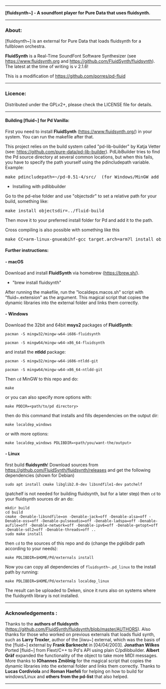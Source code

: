 * * *

**[fluidsynth~] - A soundfont player for Pure Data that uses fluidsynth.**

* * *

### About:

[fluidsynth~] is an external for Pure Data that loads fluidsynth for a fullblown orchestra.

**FluidSynth** is a Real-Time SoundFont Software Synthesizer (see https://www.fluidsynth.org and https://github.com/FluidSynth/fluidsynth). The latest at the time of writing is v 2.1.6!

This is a modification of https://github.com/porres/pd-fluid



--------------------------------------------------------------------------

### Licence:

Distributed under the GPLv2+, please check the LICENSE file for details.



--------------------------------------------------------------------------

#### Building [fluid~] for Pd Vanilla:

First you need to install  **FluidSynth** (https://www.fluidsynth.org/) in your system. You can run the makefile after that.

This project relies on the build system called "pd-lib-builder" by Katja Vetter (see: <https://github.com/pure-data/pd-lib-builder>). PdLibBuilder tries to find the Pd source directory at several common locations, but when this fails, you have to specify the path yourself using the pdincludepath variable. Example:

<pre>make pdincludepath=~/pd-0.51-4/src/  (for Windows/MinGW add 'pdbinpath=~/pd-0.51-4/bin/)</pre>

* Installing with pdlibbuilder

Go to the pd-else folder and use "objectsdir" to set a relative path for your build, something like:

<pre>make install objectsdir=../fluid-build</pre>

Then move it to your preferred install folder for Pd and add it to the path.

Cross compiling is also possible with something like this

<pre>make CC=arm-linux-gnueabihf-gcc target.arch=arm7l install objectsdir=../</pre>



#### Further instructions:

#### - macOS

Download and install **FluidSynth** via homebrew (https://brew.sh/).

- "brew install fluidsynth"

After running the makefile, run the "localdeps.macos.sh" script with "fluid~.extension" as the argument. This magical script that copies the dynamic libraries into the external folder and links them correctly.



#### - Windows

Download the 32bit and 64bit **msys2** packages of **FluidSynth**:

`pacman -S mingw32/mingw-w64-i686-fluidsynth`

`pacman -S mingw64/mingw-w64-x86_64-fluidsynth`

and install the **ntldd** package:

`pacman -S mingw32/mingw-w64-i686-ntldd-git`

`pacman -S mingw64/mingw-w64-x86_64-ntldd-git`

Then `cd` MinGW to this repo and do:

`make`

or you can also specify more options with:

`make PDDIR=<path/to/pd directory>`

then do this command that installs and fills dependencies on the output dir:

`make localdep_windows`

or with more options:

`make localdep_windows PDLIBDIR=<path/you/want-the/output>`



#### - Linux

first build **fluidsynth**! Download sources from https://github.com/FluidSynth/fluidsynth/releases and get the following dependencies (shown for Debian)

`sudo apt install cmake libglib2.0-dev libsndfile1-dev patchelf`

(patchelf is not needed for building fluidsynth, but for a later step)
then `cd` to your fluidsynth sources dir an do:

`````
mkdir build
cd build
cmake -Denable-libsndfile=on -Denable-jack=off -Denable-alsa=off -Denable-oss=off -Denable-pulseaudio=off -Denable-ladspa=off -Denable-aufile=off -Denable-network=off -Denable-ipv6=off -Denable-getopt=off -Denable-sdl2=off -Denable-threads=off ..
sudo make install
`````

then `cd` to the sources of this repo and do (change the pgklibdir path according to your needs):

`make PDLIBDIR=$HOME/Pd/externals install`

Now you can copy all dependencies of `fluidsynth~.pd_linux` to the install path by running:

`make PDLIBDIR=$HOME/Pd/externals localdep_linux`

The result can be uploaded to Deken, since it runs also on systems where the fluidsynth library is not installed.


--------------------------------------------------------------------------


### Acknowledgements :

Thanks to the **authors of fluidsynth** (https://github.com/FluidSynth/fluidsynth/blob/master/AUTHORS). Also thanks for those who worked on previous externals that loads fluid synth, such as **Larry Troxler**, author of the [iiwu~] external, which was the basis of the [fluid~] external by **Frank Barknecht** in [04/04/2003].  **Jonathan Wilkes** Ported [fluid~] from Flext/C++ to Pd's API using plain C/pdlibbuilder.  **Albert Gräf** expanded the functionality of the object to take more MIDI messages. More thanks to **IOhannes Zmölnig** for the magical script that copies the dynamic libraries into the external folder and links them correctly. Thanks to **Lucas Cordiviola** and **Roman Haefeli** for helping on how to build for windows/Linux and **others from the pd-list** that also helped.


--------------------------------------------------------------------------

